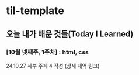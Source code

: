 # til-template

## 오늘 내가 배운 것들(Today I Learned)

### [10월 넷째주, 1주차] : html, css

24.10.27 세부 주제 4 작성 (상세 내역 링크)

